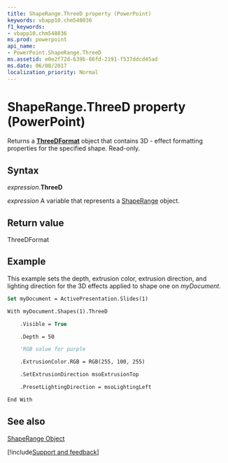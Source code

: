 ```yaml
---
title: ShapeRange.ThreeD property (PowerPoint)
keywords: vbapp10.chm548036
f1_keywords:
- vbapp10.chm548036
ms.prod: powerpoint
api_name:
- PowerPoint.ShapeRange.ThreeD
ms.assetid: e0e2f72d-639b-86fd-2191-f537ddcd45ad
ms.date: 06/08/2017
localization_priority: Normal
---
```



# ShapeRange.ThreeD property (PowerPoint)

Returns a  **[ThreeDFormat](PowerPoint.ThreeDFormat.md)** object that contains 3D - effect formatting properties for the specified shape. Read-only.


## Syntax

_expression_.**ThreeD**

 _expression_ A variable that represents a [ShapeRange](./PowerPoint.ShapeRange.md) object.


## Return value

ThreeDFormat


## Example

This example sets the depth, extrusion color, extrusion direction, and lighting direction for the 3D effects applied to shape one on  _myDocument_.


```vb
Set myDocument = ActivePresentation.Slides(1)

With myDocument.Shapes(1).ThreeD

    .Visible = True

    .Depth = 50

    'RGB value for purple

    .ExtrusionColor.RGB = RGB(255, 100, 255)

    .SetExtrusionDirection msoExtrusionTop

    .PresetLightingDirection = msoLightingLeft

End With
```


## See also


[ShapeRange Object](PowerPoint.ShapeRange.md)

[!include[Support and feedback](~/includes/feedback-boilerplate.md)]